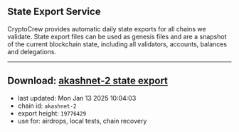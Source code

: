 ## State Export Service
CryptoCrew provides automatic daily state exports for all chains we validate. State export files can be used as genesis files and are a snapshot of the current blockchain state, including all validators, accounts, balances and delegations.

---
**Download: [akashnet-2 state export](https://dl-eu2.ccvalidators.com/SERVICE/akash/akashnet-2_export_19776429.json)**
---

- last updated: Mon Jan 13 2025 10:04:03
- chain id: `akashnet-2`
- export height: `19776429`
- use for: airdrops, local tests, chain recovery
